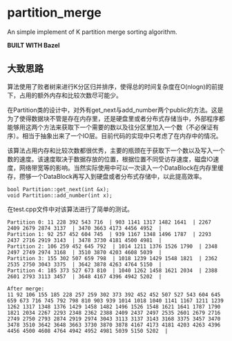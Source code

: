 # partition_merge

An simple implement of K partition merge sorting algorithm.

**BUILT WITH Bazel**

## 大致思路

算法使用了败者树来进行K分区归并排序，使得总的时间复杂度在O(nlogn)的前提下，占用的额外内存和比较次数尽可能少。

在Partition类的设计中，对外有get_next与add_number两个public的方法。这是为了使得数据块不管是存在内存里，还是硬盘里或者分布式存储当中，外部程序都能够用这两个方法来获取下一个需要的数以及往分区里加入一个数（不必保证有序）。相当于抽象出来了一个IO层。目前代码的实现中只考虑了在内存中的情况。

该算法占用内存和比较次数都很优秀，主要的瓶颈在于获取下一个数以及写入一个数的速度。该速度取决于数据存放的位置，根据位置不同受访存速度，磁盘IO速度，网络带宽等的影响。当然实际使用中可以一次读入一个DataBlock在内存里缓存，攒够一个DataBlock再写入到硬盘或者分布式存储中，以此提高效率。

```
bool Partition::get_next(int &x);
void Partition::add_number(int x);
```

在test.cpp文件中对该算法进行了简单的测试。

```
Partition 0: 11 228 392 543 716  | 903 1141 1317 1482 1641  | 2267 2409 2679 2874 3137  | 3470 3663 4173 4456 4952  | 
Partition 1: 92 257 452 604 745  | 939 1167 1348 1496 1787  | 2293 2437 2716 2919 3143  | 3478 3730 4181 4500 4981  | 
Partition 2: 106 259 452 645 792  | 1014 1211 1376 1526 1790  | 2348 2497 2749 2974 3168  | 3510 3870 4203 4608 5039  | 
Partition 3: 155 302 507 659 798  | 1018 1239 1429 1548 1821  | 2362 2535 2750 3043 3375  | 3642 3878 4263 4764 5150  | 
Partition 4: 185 373 527 673 810  | 1040 1262 1458 1621 2034  | 2388 2601 2793 3113 3457  | 3648 4167 4396 4942 5202  | 

After merge:
11 92 106 155 185 228 257 259 302 373 392 452 452 507 527 543 604 645 659 673 716 745 792 798 810 903 939 1014 1018 1040 1141 1167 1211 1239 1262 1317 1348 1376 1429 1458 1482 1496 1526 1548 1621 1641 1787 1790 1821 2034 2267 2293 2348 2362 2388 2409 2437 2497 2535 2601 2679 2716 2749 2750 2793 2874 2919 2974 3043 3113 3137 3143 3168 3375 3457 3470 3478 3510 3642 3648 3663 3730 3870 3878 4167 4173 4181 4203 4263 4396 4456 4500 4608 4764 4942 4952 4981 5039 5150 5202  | 
```

